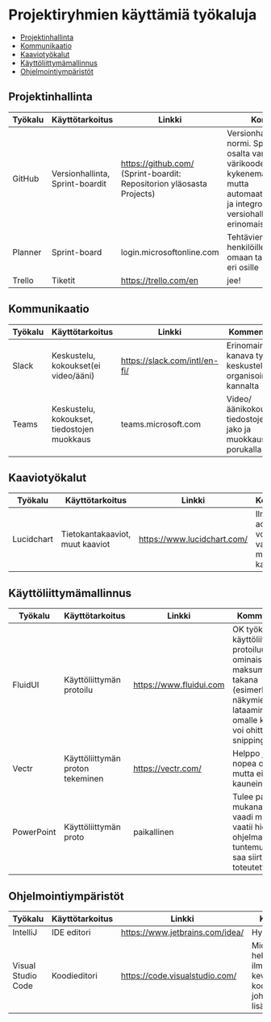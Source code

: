 # Projektiryhmien käyttämiä työkaluja

- [Projektinhallinta](#projektinhallinta)
- [Kommunikaatio](#kommunikaatio)
- [Kaaviotyökalut](#kaaviotyökalut)
- [Käyttöliittymämallinnus](#käyttöliittymämallinnus)
- [Ohjelmointiympäristöt](#ohjelmointiympäristöt)

## Projektinhallinta
| Työkalu | Käyttötarkoitus | Linkki | Kommentteja |
|------- | --------- | ------ | ------------|
| GitHub | Versionhallinta, Sprint-boardit | https://github.com/ (Sprint-boardit: Repositorion yläosasta Projects) | Versionhallinnassa alan normi. Sprint-boardien osalta varsin alkeellinen, värikoodeihin kykenemätön työkalu, mutta automaatiomahdollisuudet ja integrointi versiohallinnan kanssa erinomaista  
| Planner | Sprint-board | login.microsoftonline.com | Tehtävien määrittäminen henkilöille, siirto henkilön omaan tauluun, värikoodit eri osille |
| Trello | Tiketit | https://trello.com/en | jee! |

## Kommunikaatio
| Työkalu | Käyttötarkoitus       | Linkki                        | Kommentteja             |
| ------- | ------------------    | ------------------------------| ----------------------- |
| Slack   | Keskustelu, kokoukset(ei video/ääni) | https://slack.com/intl/en-fi/ | Erinomainen kanava työn ja keskustelujen organisoinnin kannalta    |
| Teams   | Keskustelu, kokoukset, tiedostojen muokkaus   |   teams.microsoft.com   |   Video/äänikokoukset, tiedostojen jako ja muokkaus porukalla   |

## Kaaviotyökalut

| Työkalu | Käyttötarkoitus       | Linkki                        | Kommentteja             |
| ------- | ------------------    | ------------------------------| ----------------------- |
| Lucidchart   | Tietokantakaaviot, muut kaaviot | https://www.lucidchart.com/| Ilmaisella accountilla voi tehdä vain muutaman kaavion   |

## Käyttöliittymämallinnus
| Työkalu | Käyttötarkoitus | Linkki | Kommentteja |
| ------- | --------- | ------ | ------------|
| FluidUI|Käyttöliittymän protoilu|https://www.fluidui.com| OK työkalu käyttöliittymän protoiluun. Osa ominaisuuksista maksumuurin takana (esimerkiksi näkymien lataaminen omalle koneelle, voi ohittaa snippingtoolilla)   |
| Vectr   |   Käyttöliittymän proton tekeminen   |   https://vectr.com/   |   Helppo ja nopea oppia, mutta ei kaunein   |
| PowerPoint | Käyttöliittymän proto | paikallinen | Tulee paketin mukana, ei vaadi maksuja, vaatii hieman ohjelman tuntemusta,jotta saa siirtymätkin toteutettua. |

## Ohjelmointiympäristöt
| Työkalu | Käyttötarkoitus       | Linkki                        | Kommentteja             |
| ------- | ------------------    | ------------------------------| ----------------------- |
| IntelliJ | IDE editori | https://www.jetbrains.com/idea/ | Hyvä koodieditori     |
| Visual Studio Code | Koodieditori | https://code.visualstudio.com/ | Microsoftin helppokäyttöinen, ilmainen ja kevyehkö koodieditori, johon saa paljon lisäosia |
